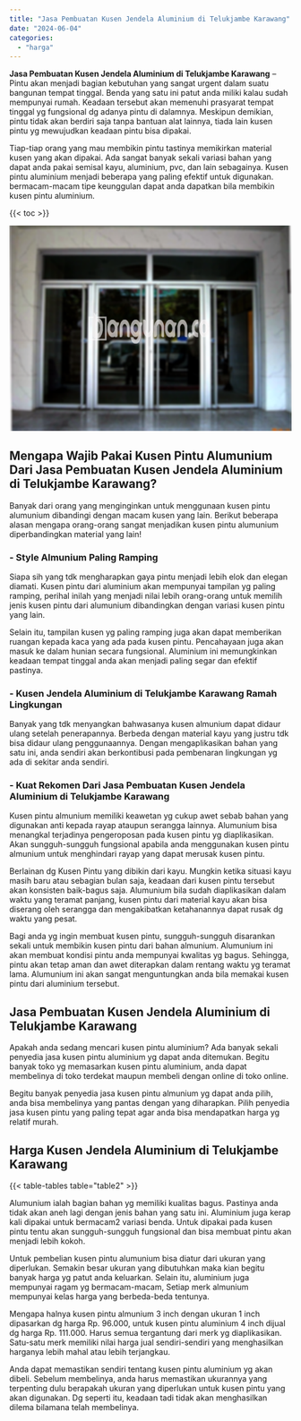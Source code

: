 ```yaml
---
title: "Jasa Pembuatan Kusen Jendela Aluminium di Telukjambe Karawang"
date: "2024-06-04"
categories: 
  - "harga"
---
```


**Jasa Pembuatan Kusen Jendela Aluminium di Telukjambe Karawang** – Pintu akan menjadi bagian kebutuhan yang sangat urgent dalam suatu bangunan tempat tinggal. Benda yang satu ini patut anda miliki kalau sudah mempunyai rumah. Keadaan tersebut akan memenuhi prasyarat tempat tinggal yg fungsional dg adanya pintu di dalamnya. Meskipun demikian, pintu tidak akan berdiri saja tanpa bantuan alat lainnya, tiada lain kusen pintu yg mewujudkan keadaan pintu bisa dipakai.

Tiap-tiap orang yang mau membikin pintu tastinya memikirkan material kusen yang akan dipakai. Ada sangat banyak sekali variasi bahan yang dapat anda pakai semisal kayu, aluminium, pvc, dan lain sebagainya. Kusen pintu aluminium menjadi beberapa yang paling efektif untuk digunakan. bermacam-macam tipe keunggulan dapat anda dapatkan bila membikin kusen pintu aluminium.

{{< toc >}}

![Jasa Pembuatan Kusen Jendela Aluminium di Telukjambe Karawang](/images/harga-kusen-jendela-alumunium-13.png)

## Mengapa Wajib Pakai Kusen Pintu Alumunium Dari Jasa Pembuatan Kusen Jendela Aluminium di Telukjambe Karawang?

Banyak dari orang yang menginginkan untuk menggunaan kusen pintu alumunium dibandingi dengan macam kusen yang lain. Berikut beberapa alasan mengapa orang-orang sangat menjadikan kusen pintu alumunium diperbandingkan material yang lain!

### \- Style Almunium Paling Ramping

Siapa sih yang tdk mengharapkan gaya pintu menjadi lebih elok dan elegan diamati. Kusen pintu dari aluminium akan mempunyai tampilan yg paling ramping, perihal inilah yang menjadi nilai lebih orang-orang untuk memilih jenis kusen pintu dari alumunium dibandingkan dengan variasi kusen pintu yang lain.

Selain itu, tampilan kusen yg paling ramping juga akan dapat memberikan ruangan kepada kaca yang ada pada kusen pintu. Pencahayaan juga akan masuk ke dalam hunian secara fungsional. Aluminium ini memungkinkan keadaan tempat tinggal anda akan menjadi paling segar dan efektif pastinya.

### \- Kusen Jendela Aluminium di Telukjambe Karawang Ramah Lingkungan

Banyak yang tdk menyangkan bahwasanya kusen almunium dapat didaur ulang setelah penerapannya. Berbeda dengan material kayu yang justru tdk bisa didaur ulang penggunaannya. Dengan mengaplikasikan bahan yang satu ini, anda sendiri akan berkontibusi pada pembenaran lingkungan yg ada di sekitar anda sendiri.

### \- Kuat Rekomen Dari Jasa Pembuatan Kusen Jendela Aluminium di Telukjambe Karawang

Kusen pintu almunium memiliki keawetan yg cukup awet sebab bahan yang digunakan anti kepada rayap ataupun serangga lainnya. Alumunium bisa menangkal terjadinya pengeroposan pada kusen pintu yg diaplikasikan. Akan sungguh-sungguh fungsional apabila anda menggunakan kusen pintu almunium untuk menghindari rayap yang dapat merusak kusen pintu.

Berlainan dg Kusen Pintu yang dibikin dari kayu. Mungkin ketika situasi kayu masih baru atau sebagian bulan saja, keadaan dari kusen pintu tersebut akan konsisten baik-bagus saja. Alumunium bila sudah diaplikasikan dalam waktu yang teramat panjang, kusen pintu dari material kayu akan bisa diserang oleh serangga dan mengakibatkan ketahanannya dapat rusak dg waktu yang pesat.

Bagi anda yg ingin membuat kusen pintu, sungguh-sungguh disarankan sekali untuk membikin kusen pintu dari bahan almunium. Alumunium ini akan membuat kondisi pintu anda mempunyai kwalitas yg bagus. Sehingga, pintu akan tetap aman dan awet diterapkan dalam rentang waktu yg teramat lama. Alumunium ini akan sangat menguntungkan anda bila memakai kusen pintu dari aluminium tersebut.

## Jasa Pembuatan Kusen Jendela Aluminium di Telukjambe Karawang

Apakah anda sedang mencari kusen pintu aluminium? Ada banyak sekali penyedia jasa kusen pintu aluminium yg dapat anda ditemukan. Begitu banyak toko yg memasarkan kusen pintu aluminium, anda dapat membelinya di toko terdekat maupun membeli dengan online di toko online.

Begitu banyak penyedia jasa kusen pintu almunium yg dapat anda pilih, anda bisa membelinya yang pantas dengan yang diharapkan. Pilih penyedia jasa kusen pintu yang paling tepat agar anda bisa mendapatkan harga yg relatif murah.

## Harga Kusen Jendela Aluminium di Telukjambe Karawang

{{< table-tables table="table2" >}}

Alumunium ialah bagian bahan yg memiliki kualitas bagus. Pastinya anda tidak akan aneh lagi dengan jenis bahan yang satu ini. Aluminium juga kerap kali dipakai untuk bermacam2 variasi benda. Untuk dipakai pada kusen pintu tentu akan sungguh-sungguh fungsional dan bisa membuat pintu akan menjadi lebih kokoh.

Untuk pembelian kusen pintu alumunium bisa diatur dari ukuran yang diperlukan. Semakin besar ukuran yang dibutuhkan maka kian begitu banyak harga yg patut anda keluarkan. Selain itu, aluminium juga mempunyai ragam yg bermacam-macam, Setiap merk almunium mempunyai kelas harga yang berbeda-beda tentunya.

Mengapa halnya kusen pintu almunium 3 inch dengan ukuran 1 inch dipasarkan dg harga Rp. 96.000, untuk kusen pintu aluminium 4 inch dijual dg harga Rp. 111.000. Harus semua tergantung dari merk yg diaplikasikan. Satu-satu merk memiliki nilai harga jual sendiri-sendiri yang menghasilkan harganya lebih mahal atau lebih terjangkau.

Anda dapat memastikan sendiri tentang kusen pintu aluminium yg akan dibeli. Sebelum membelinya, anda harus memastikan ukurannya yang terpenting dulu berapakah ukuran yang diperlukan untuk kusen pintu yang akan digunakan. Dg seperti itu, keadaan tadi tidak akan menghasilkan dilema bilamana telah membelinya.
